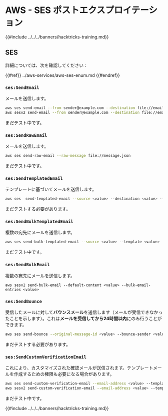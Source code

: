 # AWS - SES ポストエクスプロイテーション

{{#include ../../../banners/hacktricks-training.md}}

## SES

詳細については、次を確認してください：

{{#ref}}
../aws-services/aws-ses-enum.md
{{#endref}}

### `ses:SendEmail`

メールを送信します。
```bash
aws ses send-email --from sender@example.com --destination file://emails.json --message file://message.json
aws sesv2 send-email --from sender@example.com --destination file://emails.json --message file://message.json
```
まだテスト中です。

### `ses:SendRawEmail`

メールを送信します。
```bash
aws ses send-raw-email --raw-message file://message.json
```
まだテスト中です。

### `ses:SendTemplatedEmail`

テンプレートに基づいてメールを送信します。
```bash
aws ses  send-templated-email --source <value> --destination <value> --template <value>
```
まだテストする必要があります。

### `ses:SendBulkTemplatedEmail`

複数の宛先にメールを送信します。
```bash
aws ses send-bulk-templated-email --source <value> --template <value>
```
まだテスト中です。

### `ses:SendBulkEmail`

複数の宛先にメールを送信します。
```
aws sesv2 send-bulk-email --default-content <value> --bulk-email-entries <value>
```
### `ses:SendBounce`

受信したメールに対して**バウンスメール**を送信します（メールが受信できなかったことを示します）。これは**メールを受信してから24時間以内**にのみ行うことができます。
```bash
aws ses send-bounce --original-message-id <value> --bounce-sender <value> --bounced-recipient-info-list <value>
```
まだテストする必要があります。

### `ses:SendCustomVerificationEmail`

これにより、カスタマイズされた確認メールが送信されます。テンプレートメールを作成するための権限も必要になる場合があります。
```bash
aws ses send-custom-verification-email --email-address <value> --template-name <value>
aws sesv2 send-custom-verification-email --email-address <value> --template-name <value>
```
まだテスト中です。

{{#include ../../../banners/hacktricks-training.md}}
